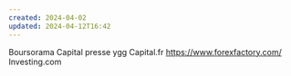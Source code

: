 ```yaml
---
created: 2024-04-02
updated: 2024-04-12T16:42
---
```

Boursorama 
Capital presse ygg
Capital.fr
https://www.forexfactory.com/
Investing.com 